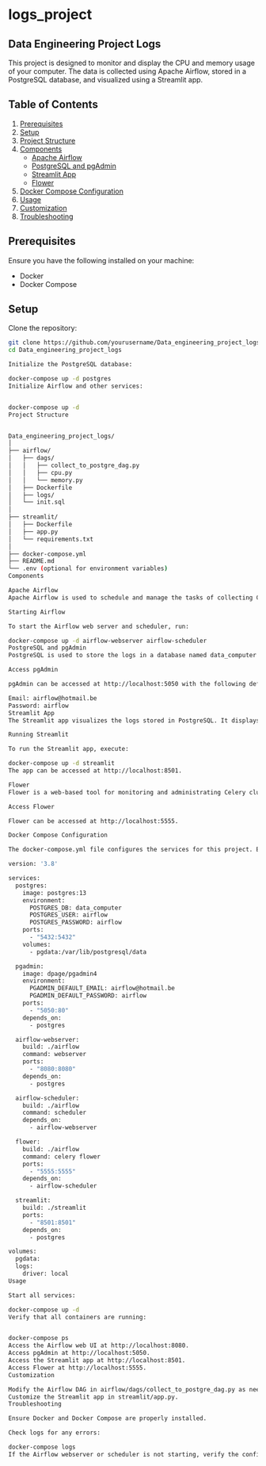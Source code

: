 # logs_project

## Data Engineering Project Logs

This project is designed to monitor and display the CPU and memory usage of your computer. The data is collected using Apache Airflow, stored in a PostgreSQL database, and visualized using a Streamlit app.

## Table of Contents
1. [Prerequisites](#prerequisites)
2. [Setup](#setup)
3. [Project Structure](#project-structure)
4. [Components](#components)
   - [Apache Airflow](#apache-airflow)
   - [PostgreSQL and pgAdmin](#postgresql-and-pgadmin)
   - [Streamlit App](#streamlit-app)
   - [Flower](#flower)
5. [Docker Compose Configuration](#docker-compose-configuration)
6. [Usage](#usage)
7. [Customization](#customization)
8. [Troubleshooting](#troubleshooting)

## Prerequisites

Ensure you have the following installed on your machine:

- Docker
- Docker Compose

## Setup

Clone the repository:

```sh
git clone https://github.com/yourusername/Data_engineering_project_logs.git
cd Data_engineering_project_logs

Initialize the PostgreSQL database:

docker-compose up -d postgres
Initialize Airflow and other services:


docker-compose up -d
Project Structure


Data_engineering_project_logs/
│
├── airflow/
│   ├── dags/
│   │   ├── collect_to_postgre_dag.py
│   │   ├── cpu.py
│   │   └── memory.py
│   ├── Dockerfile
│   ├── logs/
│   └── init.sql
│
├── streamlit/
│   ├── Dockerfile
│   ├── app.py
│   └── requirements.txt
│
├── docker-compose.yml
├── README.md
└── .env (optional for environment variables)
Components

Apache Airflow
Apache Airflow is used to schedule and manage the tasks of collecting CPU and memory logs every minute. The DAG script is located in airflow/dags/collect_to_postgre_dag.py.

Starting Airflow

To start the Airflow web server and scheduler, run:

docker-compose up -d airflow-webserver airflow-scheduler
PostgreSQL and pgAdmin
PostgreSQL is used to store the logs in a database named data_computer with tables cpu and memory.

Access pgAdmin

pgAdmin can be accessed at http://localhost:5050 with the following default credentials:

Email: airflow@hotmail.be
Password: airflow
Streamlit App
The Streamlit app visualizes the logs stored in PostgreSQL. It displays the last 10 minutes of data in graphical form. You can select which graph to display by clicking on a button in the Streamlit app.

Running Streamlit

To run the Streamlit app, execute:

docker-compose up -d streamlit
The app can be accessed at http://localhost:8501.

Flower
Flower is a web-based tool for monitoring and administrating Celery clusters.

Access Flower

Flower can be accessed at http://localhost:5555.

Docker Compose Configuration

The docker-compose.yml file configures the services for this project. Below are some important sections:

version: '3.8'

services:
  postgres:
    image: postgres:13
    environment:
      POSTGRES_DB: data_computer
      POSTGRES_USER: airflow
      POSTGRES_PASSWORD: airflow
    ports:
      - "5432:5432"
    volumes:
      - pgdata:/var/lib/postgresql/data

  pgadmin:
    image: dpage/pgadmin4
    environment:
      PGADMIN_DEFAULT_EMAIL: airflow@hotmail.be
      PGADMIN_DEFAULT_PASSWORD: airflow
    ports:
      - "5050:80"
    depends_on:
      - postgres

  airflow-webserver:
    build: ./airflow
    command: webserver
    ports:
      - "8080:8080"
    depends_on:
      - postgres

  airflow-scheduler:
    build: ./airflow
    command: scheduler
    depends_on:
      - airflow-webserver

  flower:
    build: ./airflow
    command: celery flower
    ports:
      - "5555:5555"
    depends_on:
      - airflow-scheduler

  streamlit:
    build: ./streamlit
    ports:
      - "8501:8501"
    depends_on:
      - postgres

volumes:
  pgdata:
  logs:
    driver: local
Usage

Start all services:

docker-compose up -d
Verify that all containers are running:


docker-compose ps
Access the Airflow web UI at http://localhost:8080.
Access pgAdmin at http://localhost:5050.
Access the Streamlit app at http://localhost:8501.
Access Flower at http://localhost:5555.
Customization

Modify the Airflow DAG in airflow/dags/collect_to_postgre_dag.py as needed.
Customize the Streamlit app in streamlit/app.py.
Troubleshooting

Ensure Docker and Docker Compose are properly installed.

Check logs for any errors:

docker-compose logs
If the Airflow webserver or scheduler is not starting, verify the configuration in docker-compose.yml.